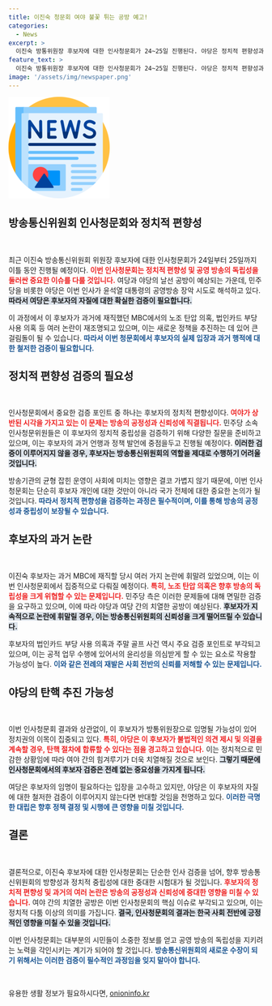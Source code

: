 ```yaml
---
title: 이진숙 청문회 여야 불꽃 튀는 공방 예고!
categories:
  - News
excerpt: >
  이진숙 방통위원장 후보자에 대한 인사청문회가 24~25일 진행된다. 야당은 정치적 편향성과 여러 의혹에 집중 검증할 예정이며, 여야 간 긴장감이 감돌고 있다. 불법 2인 체제 의결 시 탄핵 가능성도 제기된다. 클릭하고 지금 바로 확인하세요!
feature_text: >
  이진숙 방통위원장 후보자에 대한 인사청문회가 24~25일 진행된다. 야당은 정치적 편향성과 여러 의혹에 집중 검증할 예정이며, 여야 간 긴장감이 감돌고 있다. 불법 2인 체제 의결 시 탄핵 가능성도 제기된다. 클릭하고 지금 바로 확인하세요!
image: '/assets/img/newspaper.png'
---
```


<p><img src="/assets/img/newspaper.png" alt="kimp 속보" /></p>

<h2 data-ke-size="size26">방송통신위원회 인사청문회와 정치적 편향성</h2>

<p data-ke-size="size16">&nbsp;</p>

<p>최근 이진숙 방송통신위원회 위원장 후보자에 대한 인사청문회가 24일부터 25일까지 이틀 동안 진행될 예정이다. <b><span style="color: #ee2323;">이번 인사청문회는 정치적 편향성 및 공영 방송의 독립성을 둘러싼 중요한 이슈를 다룰 것입니다.</span></b> 여당과 야당의 날선 공방이 예상되는 가운데, 민주당을 비롯한 야당은 이번 인사가 윤석열 대통령의 공영방송 장악 시도로 해석하고 있다. <b><span style="background-color: #21538527;">따라서 여당은 후보자의 자질에 대한 확실한 검증이 필요합니다.</span></b> </p>

<p>이 과정에서 이 후보자가 과거에 재직했던 MBC에서의 노조 탄압 의혹, 법인카드 부당 사용 의혹 등 여러 논란이 재조명되고 있으며, 이는 새로운 정책을 추진하는 데 있어 큰 걸림돌이 될 수 있습니다. <b><span style="color: #1a5490;">따라서 이번 청문회에서 후보자의 실제 입장과 과거 행적에 대한 철저한 검증이 필요합니다.</span></b></p>

<h2 data-ke-size="size26">정치적 편향성 검증의 필요성</h2>

<p data-ke-size="size16">&nbsp;</p>

<p>인사청문회에서 중요한 검증 포인트 중 하나는 후보자의 정치적 편향성이다. <b><span style="color: #ee2323;">여야가 상반된 시각을 가지고 있는 이 문제는 방송의 공정성과 신뢰성에 직결됩니다.</span></b> 민주당 소속 인사청문위원들은 이 후보자의 정치적 중립성을 검증하기 위해 다양한 질문을 준비하고 있으며, 이는 후보자의 과거 언행과 정책 발언에 중점을두고 진행될 예정이다. <b><span style="background-color: #21538527;">이러한 검증이 이루어지지 않을 경우, 후보자는 방송통신위원회의 역할을 제대로 수행하기 어려울 것입니다.</span></b></p>

<p>방송기관의 균형 잡힌 운영이 사회에 미치는 영향은 결코 가볍지 않기 때문에, 이번 인사청문회는 단순히 후보자 개인에 대한 것만이 아니라 국가 전체에 대한 중요한 논의가 될 것입니다. <b><span style="color: #1a5490;">따라서 정치적 편향성을 검증하는 과정은 필수적이며, 이를 통해 방송의 공정성과 중립성이 보장될 수 있습니다.</span></b></p>

<h2 data-ke-size="size26">후보자의 과거 논란</h2>

<p data-ke-size="size16">&nbsp;</p>

<p>이진숙 후보자는 과거 MBC에 재직할 당시 여러 가지 논란에 휘말려 있었으며, 이는 이번 인사청문회에서 집중적으로 다뤄질 예정이다. <b><span style="color: #ee2323;">특히, 노조 탄압 의혹은 향후 방송의 독립성을 크게 위협할 수 있는 문제입니다.</span></b> 민주당 측은 이러한 문제들에 대해 면밀한 검증을 요구하고 있으며, 이에 따라 야당과 여당 간의 치열한 공방이 예상된다. <b><span style="background-color: #21538527;">후보자가 지속적으로 논란에 휘말릴 경우, 이는 방송통신위원회의 신뢰성을 크게 떨어뜨릴 수 있습니다.</span></b></p>

<p>후보자의 법인카드 부당 사용 의혹과 주말 골프 사건 역시 주요 검증 포인트로 부각되고 있으며, 이는 공적 업무 수행에 있어서의 윤리성을 의심받게 할 수 있는 요소로 작용할 가능성이 높다. <b><span style="color: #1a5490;">이와 같은 전례의 재발은 사회 전반의 신뢰를 저해할 수 있는 문제입니다.</span></b></p>

<h2 data-ke-size="size26">야당의 탄핵 추진 가능성</h2>

<p data-ke-size="size16">&nbsp;</p>

<p>이번 인사청문회 결과와 상관없이, 이 후보자가 방통위원장으로 임명될 가능성이 있어 정치권의 이목이 집중되고 있다. <b><span style="color: #ee2323;">특히, 야당은 이 후보자가 불법적인 의견 제시 및 의결을 계속할 경우, 탄핵 절차에 합류할 수 있다는 점을 경고하고 있습니다.</span></b> 이는 정치적으로 민감한 상황임에 따라 여야 간의 힘겨루기가 더욱 치열해질 것으로 보인다. <b><span style="background-color: #21538527;">그렇기 때문에 인사청문회에서의 후보자 검증은 전례 없는 중요성을 가지게 됩니다.</span></b></p>

<p>여당은 후보자의 임명이 필요하다는 입장을 고수하고 있지만, 야당은 이 후보자의 자질에 대한 철저한 검증이 이루어지지 않는다면 반대할 것임을 천명하고 있다. <b><span style="color: #1a5490;">이러한 극명한 대립은 향후 정책 결정 및 시행에 큰 영향을 미칠 것입니다.</span></b></p>

<h2 data-ke-size="size26">결론</h2>

<p data-ke-size="size16">&nbsp;</p>

<p>결론적으로, 이진숙 후보자에 대한 인사청문회는 단순한 인사 검증을 넘어, 향후 방송통신위원회의 방향성과 정치적 중립성에 대한 중대한 시험대가 될 것입니다. <b><span style="color: #ee2323;">후보자의 정치적 편향성 및 과거의 여러 논란은 방송의 공정성과 신뢰성에 중대한 영향을 미칠 수 있습니다.</span></b> 여야 간의 치열한 공방은 이번 인사청문회의 핵심 이슈로 부각되고 있으며, 이는 정치적 다툼 이상의 의미를 가집니다. <b><span style="background-color: #21538527;">결국, 인사청문회의 결과는 한국 사회 전반에 긍정적인 영향을 미칠 수 있을 것입니다.</span></b> </p>

<p>이번 인사청문회는 대부분의 시민들이 소중한 정보를 얻고 공영 방송의 독립성을 지키려는 노력을 각인시키는 계기가 되어야 할 것입니다. <b><span style="color: #1a5490;">방송통신위원회의 새로운 수장이 되기 위해서는 이러한 검증이 필수적인 과정임을 잊지 말아야 합니다.</span></b></p>

<p data-ke-size="size16">&nbsp;</p>
유용한 생활 정보가 필요하시다면, <a href="https://onioninfo.kr" rel="dofollow">onioninfo.kr</a>



